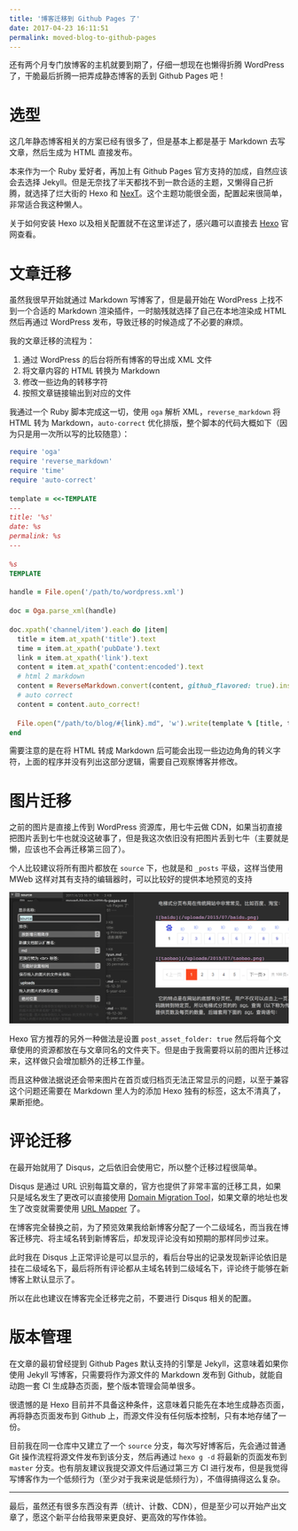 ```yaml
---
title: '博客迁移到 Github Pages 了'
date: 2017-04-23 16:11:51
permalink: moved-blog-to-github-pages
---
```


还有两个月专门放博客的主机就要到期了，仔细一想现在也懒得折腾 WordPress 了，干脆最后折腾一把弄成静态博客的丢到 Github Pages 吧！

<!--more-->

# 选型

这几年静态博客相关的方案已经有很多了，但是基本上都是基于 Markdown 去写文章，然后生成为 HTML 直接发布。

本来作为一个 Ruby 爱好者，再加上有 Github Pages 官方支持的加成，自然应该会去选择 Jekyll。但是无奈找了半天都找不到一款合适的主题，又懒得自己折腾，就选择了烂大街的 Hexo 和 [NexT][1]。这个主题功能很全面，配置起来很简单，非常适合我这种懒人。

关于如何安装 Hexo 以及相关配置就不在这里详述了，感兴趣可以直接去 [Hexo][2] 官网查看。

# 文章迁移

虽然我很早开始就通过 Markdown 写博客了，但是最开始在 WordPress 上找不到一个合适的 Markdown 渲染插件，一时脑残就选择了自己在本地渲染成 HTML 然后再通过 WordPress 发布，导致迁移的时候造成了不必要的麻烦。

我的文章迁移的流程为：

1. 通过 WordPress 的后台将所有博客的导出成 XML 文件
2. 将文章内容的 HTML 转换为 Markdown
3. 修改一些边角的转移字符
4. 按照文章链接输出到对应的文件

我通过一个 Ruby 脚本完成这一切，使用 `oga` 解析 XML，`reverse_markdown` 将 HTML 转为 Markdown，`auto-correct` 优化排版，整个脚本的代码大概如下（因为只是用一次所以写的比较随意）：

```ruby
require 'oga'
require 'reverse_markdown'
require 'time'
require 'auto-correct'

template = <<-TEMPLATE
---
title: '%s'
date: %s
permalink: %s
---

%s
TEMPLATE

handle = File.open('/path/to/wordpress.xml')

doc = Oga.parse_xml(handle)

doc.xpath('channel/item').each do |item|
  title = item.at_xpath('title').text
  time = item.at_xpath('pubDate').text
  link = item.at_xpath('link').text
  content = item.at_xpath('content:encoded').text
  # html 2 markdown
  content = ReverseMarkdown.convert(content, github_flavored: true).inspect
  # auto correct
  content = content.auto_correct!

  File.open("/path/to/blog/#{link}.md", 'w').write(template % [title, time, link, content])
end
```

需要注意的是在将 HTML 转成 Markdown 后可能会出现一些边边角角的转义字符，上面的程序并没有列出这部分逻辑，需要自己观察博客并修改。

# 图片迁移

之前的图片是直接上传到 WordPress 资源库，用七牛云做 CDN，如果当初直接把图片丢到七牛也就没这破事了，但是我这次依旧没有把图片丢到七牛（主要就是懒，应该也不会再迁移第三回了）。

个人比较建议将所有图片都放在 `source` 下，也就是和 `_posts` 平级，这样当使用 MWeb 这样对其有支持的编辑器时，可以比较好的提供本地预览的支持

![mweb](/uploads/mweb.png)

Hexo 官方推荐的另外一种做法是设置 `post_asset_folder: true` 然后将每个文章使用的资源都放在与文章同名的文件夹下。但是由于我需要将以前的图片迁移过来，这样做只会增加额外的迁移工作量。

而且这种做法据说还会带来图片在首页或归档页无法正常显示的问题，以至于兼容这个问题还需要在 Markdown 里人为的添加 Hexo 独有的标签，这太不清真了，果断拒绝。

# 评论迁移

在最开始就用了 Disqus，之后依旧会使用它，所以整个迁移过程很简单。

Disqus 是通过 URL 识别每篇文章的，官方也提供了非常丰富的迁移工具，如果只是域名发生了更改可以直接使用 [Domain Migration Tool][3]，如果文章的地址也发生了改变就需要使用 [URL Mapper][4] 了。

在博客完全替换之前，为了预览效果我给新博客分配了一个二级域名，而当我在博客迁移完、将主域名转到新博客后，却发现评论没有如预期的那样同步过来。

此时我在 Disqus 上正常评论是可以显示的，看后台导出的记录发现新评论依旧是挂在二级域名下，最后将所有评论都从主域名转到二级域名下，评论终于能够在新博客上默认显示了。

所以在此也建议在博客完全迁移完之前，不要进行 Disqus 相关的配置。

# 版本管理

在文章的最初曾经提到 Github Pages 默认支持的引擎是 Jekyll，这意味着如果你使用 Jekyll 写博客，只需要将作为源文件的 Markdown 发布到 Github，就能自动跑一套 CI 生成静态页面，整个版本管理会简单很多。

很遗憾的是 Hexo 目前并不具备这种条件，这意味着只能先在本地生成静态页面，再将静态页面发布到 Github 上，而源文件没有任何版本控制，只有本地存储了一份。

目前我在同一仓库中又建立了一个 `source` 分支，每次写好博客后，先会通过普通 Git 操作流程将源文件发布到该分支，然后再通过 `hexo g -d` 将最新的页面发布到 `master` 分支。也有朋友建议我提交源文件后通过第三方 CI 进行发布，但是我觉得写博客作为一个低频行为（至少对于我来说是低频行为），不值得搞得这么复杂。

----

最后，虽然还有很多东西没有弄（统计、计数、CDN），但是至少可以开始产出文章了，愿这个新平台给我带来更良好、更高效的写作体验。


[1]: https://github.com/iissnan/hexo-theme-next
[2]: https://hexo.io/zh-cn/docs/
[3]: https://help.disqus.com/customer/portal/articles/912627-domain-migration-wizard
[4]: https://help.disqus.com/customer/portal/articles/912757-url-mapper


